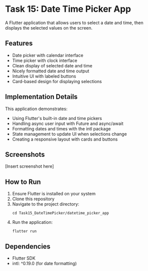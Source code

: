 # Task 15: Date Time Picker App

A Flutter application that allows users to select a date and time, then displays the selected values on the screen.

## Features

- Date picker with calendar interface
- Time picker with clock interface
- Clean display of selected date and time
- Nicely formatted date and time output
- Intuitive UI with labeled buttons
- Card-based design for displaying selections

## Implementation Details

This application demonstrates:
- Using Flutter's built-in date and time pickers
- Handling async user input with Future and async/await
- Formatting dates and times with the intl package
- State management to update UI when selections change
- Creating a responsive layout with cards and buttons

## Screenshots

[Insert screenshot here]

## How to Run

1. Ensure Flutter is installed on your system
2. Clone this repository
3. Navigate to the project directory:
   ```
   cd Task15_DateTimePicker/datetime_picker_app
   ```
4. Run the application:
   ```
   flutter run
   ```

## Dependencies

- Flutter SDK
- intl: ^0.19.0 (for date formatting)